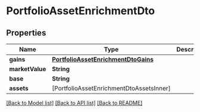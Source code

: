 # PortfolioAssetEnrichmentDto

## Properties
Name | Type | Description | Notes
------------ | ------------- | ------------- | -------------
**gains** | [**PortfolioAssetEnrichmentDtoGains**](PortfolioAssetEnrichmentDtoGains.md) |  | 
**marketValue** | **String** |  | [optional] 
**base** | **String** |  | 
**assets** | [PortfolioAssetEnrichmentDtoAssetsInner] |  | 

[[Back to Model list]](../README.md#documentation-for-models) [[Back to API list]](../README.md#documentation-for-api-endpoints) [[Back to README]](../README.md)


